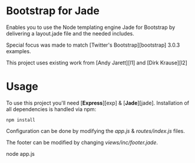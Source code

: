 Bootstrap for Jade
==================

Enables you to use the Node templating engine Jade for Bootstrap by delivering a layout.jade file and the needed includes.

Special focus was made to match [Twitter's Bootstrap][bootstrap] 3.0.3 examples.

This project uses existing work from [Andy Jarett][l1] and [Dirk Krause][l2]

Usage
==================
To use this project you'll need [**Express**][exp] & [**Jade**][jade]. Installation of all dependencies is handled via npm:

	npm install

Configuration can be done by modifying the *app.js* & *routes/index.js* files.

The footer can be modified by changing *views/inc/footer.jade*.

node app.js

